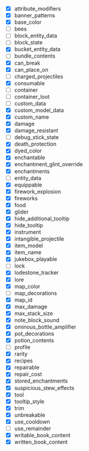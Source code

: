 - [X] attribute_modifiers
- [X] banner_patterns
- [X] base_color
- [ ] bees
- [ ] block_entity_data
- [ ] block_state
- [X] bucket_entity_data
- [ ] bundle_contents
- [X] can_break
- [X] can_place_on
- [ ] charged_projectiles
- [X] consumable
- [ ] container
- [ ] container_loot
- [ ] custom_data
- [X] custom_model_data
- [X] custom_name
- [X] damage
- [X] damage_resistant
- [ ] debug_stick_state
- [X] death_protection
- [X] dyed_color
- [X] enchantable
- [X] enchantment_glint_override
- [X] enchantments
- [ ] entity_data
- [X] equippable
- [X] firework_explosion
- [X] fireworks
- [X] food
- [X] glider
- [X] hide_additional_tooltip
- [X] hide_tooltip
- [X] instrument
- [X] intangible_projectile
- [X] item_model
- [X] item_name
- [X] jukebox_playable
- [ ] lock
- [X] lodestone_tracker
- [X] lore
- [X] map_color
- [ ] map_decorations
- [X] map_id
- [X] max_damage
- [X] max_stack_size
- [X] note_block_sound
- [X] ominous_bottle_amplifier
- [X] pot_decorations
- [X] potion_contents
- [ ] profile
- [X] rarity
- [X] recipes
- [X] repairable
- [X] repair_cost
- [X] stored_enchantments
- [X] suspicious_stew_effects
- [X] tool
- [X] tooltip_style
- [X] trim
- [X] unbreakable
- [X] use_cooldown
- [ ] use_remainder
- [X] writable_book_content
- [X] written_book_content
